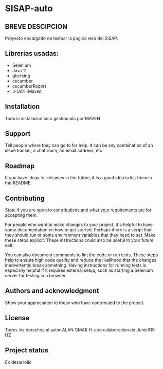 # SISAP-auto
## BREVE DESCIPCION
Proyecto  encargado de testear la pagina web del SISAP.



## Librerias usadas:

- Selenium
- Java 11
- gherking
- cucumber
- cucumberReport
- J-Unit
-Maven

## Installation
Toda la instalacion sera gestionada por MAVEN


## Support
Tell people where they can go to for help. It can be any combination of an issue tracker, a chat room, an email address, etc.

## Roadmap
If you have ideas for releases in the future, it is a good idea to list them in the README.

## Contributing
State if you are open to contributions and what your requirements are for accepting them.

For people who want to make changes to your project, it's helpful to have some documentation on how to get started. Perhaps there is a script that they should run or some environment variables that they need to set. Make these steps explicit. These instructions could also be useful to your future self.

You can also document commands to lint the code or run tests. These steps help to ensure high code quality and reduce the likelihood that the changes inadvertently break something. Having instructions for running tests is especially helpful if it requires external setup, such as starting a Selenium server for testing in a browser.

## Authors and acknowledgment
Show your appreciation to those who have contributed to the project.

## License
Todos los derechos al autor  ALAN OMAR H. con colaboracion de JunioR19 HZ

## Project status
En desarrollo

